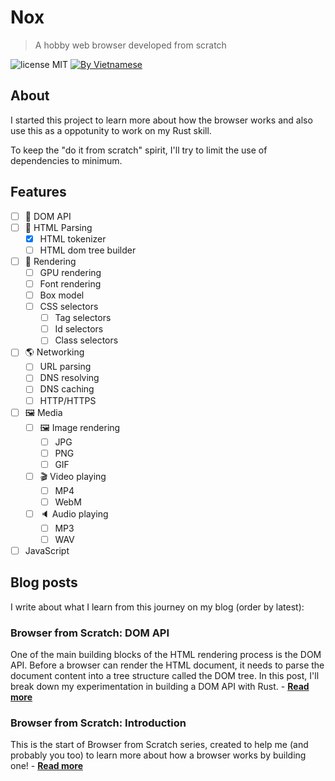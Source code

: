 # Nox
> A hobby web browser developed from scratch 

![license MIT](https://img.shields.io/badge/license-MIT-blue>)
[![By Vietnamese](https://raw.githubusercontent.com/webuild-community/badge/master/svg/by.svg)](https://webuild.community)

## About

I started this project to learn more about how the browser works and also use this as a oppotunity to work on my Rust skill.

To keep the "do it from scratch" spirit, I'll try to limit the use of dependencies to minimum.

## Features

- [ ] :electric_plug: DOM API
- [ ] :memo: HTML Parsing
  - [x] HTML tokenizer
  - [ ] HTML dom tree builder
- [ ] :art: Rendering
  - [ ] GPU rendering
  - [ ] Font rendering
  - [ ] Box model
  - [ ] CSS selectors
    - [ ] Tag selectors
    - [ ] Id selectors
    - [ ] Class selectors
- [ ] :earth_americas: Networking
  - [ ] URL parsing
  - [ ] DNS resolving
  - [ ] DNS caching
  - [ ] HTTP/HTTPS
- [ ] :framed_picture: Media
  - [ ] :framed_picture: Image rendering
    - [ ] JPG
    - [ ] PNG
    - [ ] GIF
  - [ ] :clapper: Video playing
    - [ ] MP4
    - [ ] WebM
  - [ ] :speaker: Audio playing
    - [ ] MP3
    - [ ] WAV
- [ ] JavaScript

## Blog posts

I write about what I learn from this journey on my blog (order by latest):

### Browser from Scratch: DOM API

One of the main building blocks of the HTML rendering process is the DOM API. Before a browser can render the HTML document, it needs to parse the document content into a tree structure called the DOM tree. In this post, I'll break down my experimentation in building a DOM API with Rust. - [**Read more**][2]

### Browser from Scratch: Introduction

This is the start of Browser from Scratch series, created to help me (and probably you too) to learn more about how a browser works by building one! - [**Read more**][1]

[1]: https://zerox-dg.github.io/blog/2020/05/29/Browser-from-Scratch-Introduction/
[2]: https://zerox-dg.github.io/blog/2020/09/01/Browser-from-Scratch-DOM-API/
